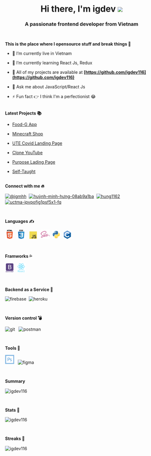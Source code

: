 <h1 align="center">Hi there, I'm igdev <a href="https://www.gautamkrishnar.com/"><img src="https://media.giphy.com/media/hvRJCLFzcasrR4ia7z/giphy.gif" width="25px"></a></h1>
<h3 align="center">A passionate frontend developer from Vietnam</h3>
<br />

**This is the place where I opensource stuff and break things 🦁**

- 🍔 I’m currently live in Vietnam

- 🍩 I’m currently learning React Js, Redux

- 🍞 All of my projects are available at **[https://github.com/igdev116](https://github.com/igdev116)**

- 💬 Ask me about JavaScript/React Js

- ⚡ Fun fact 👉 I think I'm a perfectionist 😂
  <br />
  <br />

**Latest Projects 📚**

- [Food-G App](https://food-g-app.web.app)

- [Minecraft Shop](https://igdev116.github.io/minecraft-shop)

- [UTE Covid Landing Page](https://igdev116.github.io/ute-covid-landing-page)

- [Clone YouTube](https://igdev116.github.io/clone-youtube)

- [Purpose Lading Page](https://ig-purpose.web.app)

- [Self-Taught](https://igdev116.github.io/kt-sass)
  <br />
  <br />

**Connect with me 🔥**

<a href="https://twitter.com/@igmhh" target="blank"><img align="center" src="https://raw.githubusercontent.com/rahuldkjain/github-profile-readme-generator/master/src/images/icons/Social/twitter.svg" alt="@igmhh" height="20" width="30" /></a>&nbsp;
<a href="https://linkedin.com/in/huỳnh-minh-hưng-08ab9a1ba" target="blank"><img align="center" src="https://raw.githubusercontent.com/rahuldkjain/github-profile-readme-generator/master/src/images/icons/Social/linked-in-alt.svg" alt="huỳnh-minh-hưng-08ab9a1ba" height="20" width="30" /></a>&nbsp;
<a href="https://fb.com/hung1162" target="blank"><img align="center" src="https://raw.githubusercontent.com/rahuldkjain/github-profile-readme-generator/master/src/images/icons/Social/facebook.svg" alt="hung1162" height="20" width="30" /></a>&nbsp;
<a href="https://www.youtube.com/channel/UCtMA-IpVPoFIg1Psf5x1-fQ" target="blank"><img align="center" src="https://raw.githubusercontent.com/rahuldkjain/github-profile-readme-generator/master/src/images/icons/Social/youtube.svg" alt="uctma-ipvpofig1psf5x1-fq" height="25" width="35" /></a>

</p>
<br />

**Languages ✍️**

<p align="left">
<img src="https://raw.githubusercontent.com/devicons/devicon/master/icons/html5/html5-original-wordmark.svg" alt="html5" width="30" height="30"/>&nbsp;
<img src="https://raw.githubusercontent.com/devicons/devicon/master/icons/css3/css3-original-wordmark.svg" alt="css3" width="30" height="30"/>&nbsp;&nbsp;
<img src="https://raw.githubusercontent.com/devicons/devicon/master/icons/javascript/javascript-original.svg" alt="javascript" width="25" height="25"/>&nbsp;&nbsp;
<img src="https://raw.githubusercontent.com/devicons/devicon/master/icons/sass/sass-original.svg" alt="sass" width="30" height="30"/>&nbsp;
<img src="https://raw.githubusercontent.com/devicons/devicon/master/icons/python/python-original.svg" alt="python" width="29" height="29"/>&nbsp;
<img src="https://raw.githubusercontent.com/devicons/devicon/master/icons/c/c-original.svg" alt="c" width="28" height="28"/>
</p>
<br />

**Framworks 💦**

<p align="left">
<img src="https://raw.githubusercontent.com/devicons/devicon/master/icons/bootstrap/bootstrap-plain-wordmark.svg" alt="bootstrap" width="30" height="30"/>&nbsp;
<img src="https://raw.githubusercontent.com/devicons/devicon/master/icons/react/react-original-wordmark.svg" alt="react" width="30" height="30"/>
</p>
<br />

**Backend as a Service 🐳**

<p align="left">
<img src="https://www.vectorlogo.zone/logos/firebase/firebase-icon.svg" alt="firebase" width="27" height="27"/>&nbsp;
<img src="https://www.vectorlogo.zone/logos/heroku/heroku-icon.svg" alt="heroku" width="27" height="27"/>
</p>
<br />

**Version control 💣**

<p align="left">
<img src="https://www.vectorlogo.zone/logos/git-scm/git-scm-icon.svg" alt="git" width="25" height="25"/>&nbsp;&nbsp;
<img src="https://www.vectorlogo.zone/logos/getpostman/getpostman-icon.svg" alt="postman" width="25" height="25"/>
</p>
<br />

**Tools 🌊**

<p align="left">
<img src="https://raw.githubusercontent.com/devicons/devicon/master/icons/photoshop/photoshop-line.svg" alt="photoshop" width="30" height="30"/>&nbsp;&nbsp;
<img src="https://www.vectorlogo.zone/logos/figma/figma-icon.svg" alt="figma" width="30" height="30"/>
</p>
<br />

**Summary**

<p><img align="center" src="https://github-readme-stats.vercel.app/api/top-langs?username=igdev116&show_icons=true&locale=en&layout=compact" alt="igdev116" /></p>
<br />

**Stats 🍹**

<p><img align="center" src="https://github-readme-stats.vercel.app/api?username=igdev116&show_icons=true&locale=en" alt="igdev116" /></p>
<br />

**Streaks 🍺**

<p><img align="center" src="https://github-readme-streak-stats.herokuapp.com/?user=igdev116&" alt="igdev116" /></p>
